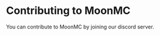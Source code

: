 Contributing to MoonMC
==========================
You can contribute to MoonMC by joining our discord server.
